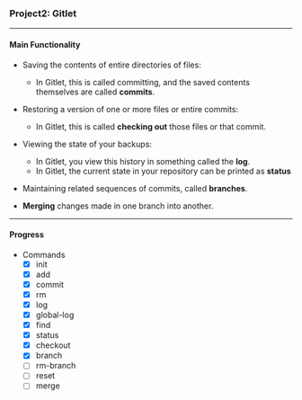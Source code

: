 ### Project2: Gitlet

----
 #### Main Functionality

- Saving the contents of entire directories of files: 
  - In Gitlet, this is called committing, and the saved contents themselves are called **commits**.

- Restoring a version of one or more files or entire commits: 
  - In Gitlet, this is called **checking out** those files or that commit.

- Viewing the state of your backups: 
  - In Gitlet, you view this history in something called the **log**.
  - In Gitlet, the current state in your repository can be printed as **status**

- Maintaining related sequences of commits, called **branches**.

- **Merging** changes made in one branch into another.

----
#### Progress
 
- Commands
  - [x] init
  - [x] add
  - [x] commit
  - [x] rm
  - [x] log
  - [x] global-log
  - [x] find
  - [x] status
  - [x] checkout
  - [x] branch
  - [ ] rm-branch
  - [ ] reset
  - [ ] merge
